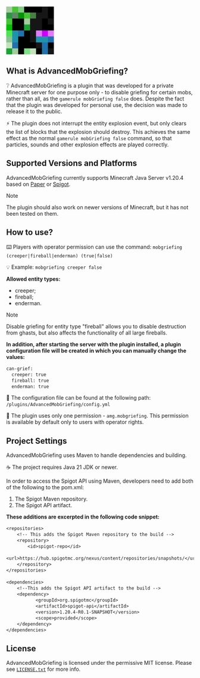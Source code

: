 ![icon](amg_icon.png)

## What is AdvancedMobGriefing?

❔ AdvancedMobGriefing is a plugin that was developed for a private Minecraft server for one purpose only - to disable griefing for certain mobs, rather than all, as the `gamerule mobGriefing false` does. Despite the fact that the plugin was developed for personal use, the decision was made to release it to the public.

⚡ The plugin does not interrupt the entity explosion event, but only clears the list of blocks that the explosion should destroy. This achieves the same effect as the normal `gamerule mobGriefing false` command, so that particles, sounds and other explosion effects are played correctly.

## Supported Versions and Platforms

AdvancedMobGriefing currently supports Minecraft Java Server v1.20.4 based on [Paper](https://papermc.io/) or [Spigot](https://www.spigotmc.org/wiki/about-spigot/).

> [!NOTE]
> The plugin should also work on newer versions of Minecraft, but it has not been tested on them.

## How to use?

⌨️ Players with operator permission can use the command: `mobgriefing (creeper|fireball|enderman) (true|false)`

💡 Example: `mobgriefing creeper false`

**Allowed entity types:**
- creeper;
- fireball;
- enderman.

> [!NOTE]
> Disable griefing for entity type "fireball" allows you to disable destruction from ghasts, but also affects the functionality of all large fireballs.

**In addition, after starting the server with the plugin installed, a plugin configuration file will be created in which you can manually change the values:**
```
can-grief:
  creeper: true
  fireball: true
  enderman: true
```

📄 The configuration file can be found at the following path: `/plugins/AdvancedMobGriefing/config.yml`

👑 The plugin uses only one permission - `amg.mobgriefing`. This permission is available by default only to users with operator rights.

## Project Settings

AdvancedMobGriefing uses Maven to handle dependencies and building.

☕ The project requires Java 21 JDK or newer.

In order to access the Spigot API using Maven, developers need to add both of the following to the pom.xml:
1. The Spigot Maven repository.
2. The Spigot API artifact.

**These additions are excerpted in the following code snippet:**
```
<repositories>
    <!-- This adds the Spigot Maven repository to the build -->
    <repository>
        <id>spigot-repo</id>
        <url>https://hub.spigotmc.org/nexus/content/repositories/snapshots/</url>
    </repository>
</repositories>

<dependencies>
    <!--This adds the Spigot API artifact to the build -->
    <dependency>
           <groupId>org.spigotmc</groupId>
           <artifactId>spigot-api</artifactId>
           <version>1.20.4-R0.1-SNAPSHOT</version>
           <scope>provided</scope>
    </dependency>
</dependencies>
```

## License

AdvancedMobGriefing is licensed under the permissive MIT license. Please see [`LICENSE.txt`](https://github.com/Ev1ls0n/AdvancedMobGriefing/blob/main/LICENSE) for more info.
